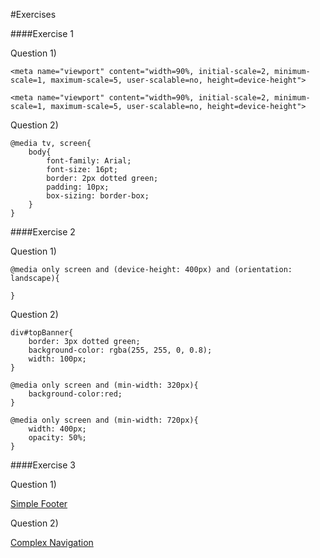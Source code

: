 #Exercises

####Exercise 1

Question 1)

	<meta name="viewport" content="width=90%, initial-scale=2, minimum-scale=1, maximum-scale=5, user-scalable=no, height=device-height"> 

	<meta name="viewport" content="width=90%, initial-scale=2, minimum-scale=1, maximum-scale=5, user-scalable=no, height=device-height"> 

Question 2)

	@media tv, screen{
		body{
			font-family: Arial;
			font-size: 16pt;
			border: 2px dotted green;
			padding: 10px;
			box-sizing: border-box;
		}
	}

####Exercise 2

Question 1)

	@media only screen and (device-height: 400px) and (orientation: landscape){

	}

Question 2)

	div#topBanner{
		border: 3px dotted green;
		background-color: rgba(255, 255, 0, 0.8);
		width: 100px;
	}

	@media only screen and (min-width: 320px){
		background-color:red;
	}

	@media only screen and (min-width: 720px){
		width: 400px;
		opacity: 50%;
	}


####Exercise 3

Question 1)

[Simple Footer](http://codepen.io/imanuelgittens/pen/ZpZmkZ)

Question 2)

[Complex Navigation](http://codepen.io/imanuelgittens/pen/VKpgkY)